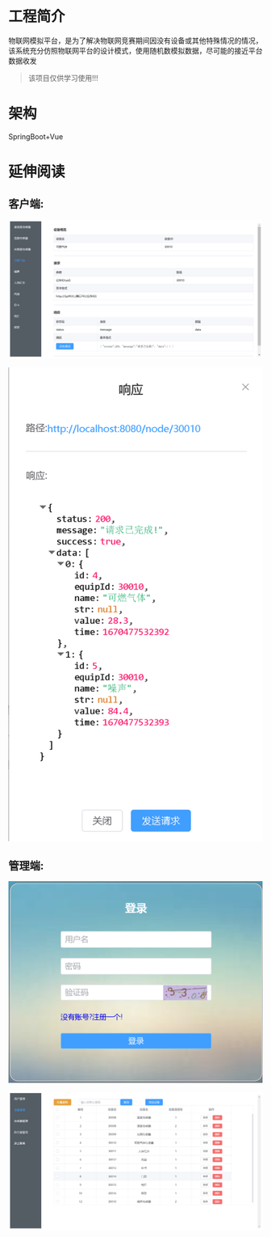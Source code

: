 # 工程简介

物联网模拟平台，是为了解决物联网竞赛期间因没有设备或其他特殊情况的情况，该系统充分仿照物联网平台的设计模式，使用随机数模拟数据，尽可能的接近平台数据收发

> 该项目仅供学习使用!!!

# 架构

SpringBoot+Vue

# 延伸阅读

## 客户端:

![1](image/1.png)

![2](image/2.png)

## 管理端:

![3](image/3.png)

![4](image/4.png)




